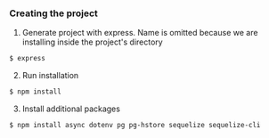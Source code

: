 ### Creating the project

1. Generate project with express. Name is omitted because we are installing inside the project's directory
```bash
$ express
```
2. Run installation
```bash
$ npm install
```

3. Install additional packages
```bash
$ npm install async dotenv pg pg-hstore sequelize sequelize-cli
```
